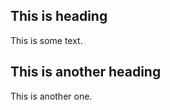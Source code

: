 [//]: # (title: Some testing md)

## This is heading 

This is some text. 

## This is another heading

This is another one.